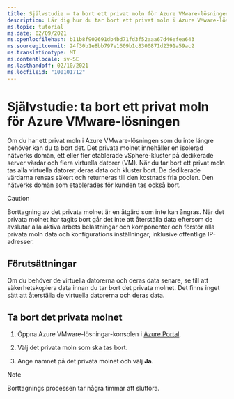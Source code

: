 ```yaml
---
title: Självstudie – ta bort ett privat moln för Azure VMware-lösningen
description: Lär dig hur du tar bort ett privat moln i Azure VMware-lösningen som du inte längre behöver.
ms.topic: tutorial
ms.date: 02/09/2021
ms.openlocfilehash: b11b8f902691db4bd71fd3f52aaa67d46efea643
ms.sourcegitcommit: 24f30b1e8bb797e1609b1c8300871d2391a59ac2
ms.translationtype: MT
ms.contentlocale: sv-SE
ms.lasthandoff: 02/10/2021
ms.locfileid: "100101712"
---
```

# <a name="tutorial-delete-an-azure-vmware-solution-private-cloud"></a>Självstudie: ta bort ett privat moln för Azure VMware-lösningen

Om du har ett privat moln i Azure VMware-lösningen som du inte längre behöver kan du ta bort det. Det privata molnet innehåller en isolerad nätverks domän, ett eller fler etablerade vSphere-kluster på dedikerade server värdar och flera virtuella datorer (VM). När du tar bort ett privat moln tas alla virtuella datorer, deras data och kluster bort. De dedikerade värdarna rensas säkert och returneras till den kostnads fria poolen. Den nätverks domän som etablerades för kunden tas också bort.  

> [!CAUTION]
> Borttagning av det privata molnet är en åtgärd som inte kan ångras. När det privata molnet har tagits bort går det inte att återställa data eftersom de avslutar alla aktiva arbets belastningar och komponenter och förstör alla privata moln data och konfigurations inställningar, inklusive offentliga IP-adresser.

## <a name="prerequisites"></a>Förutsättningar

Om du behöver de virtuella datorerna och deras data senare, se till att säkerhetskopiera data innan du tar bort det privata molnet.  Det finns inget sätt att återställa de virtuella datorerna och deras data.


## <a name="delete-the-private-cloud"></a>Ta bort det privata molnet

1. Öppna Azure VMware-lösningar-konsolen i [Azure Portal](https://portal.azure.com).

2. Välj det privata moln som ska tas bort.
 
3. Ange namnet på det privata molnet och välj **Ja**. 

>[!NOTE]
>Borttagnings processen tar några timmar att slutföra.  
